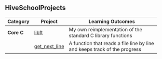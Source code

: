 ## HiveSchoolProjects

| Category | Project | Learning Outcomes |
|----------|---------|------------------|
| **Core C** | [libft](https://github.com/vkuznets23/libft) | My own reimplementation of the standard C library functions |
|            | [get_next_line](https://github.com/vkuznets23/get_next_line) | A function that reads a file line by line and keeps track of the progress |
